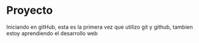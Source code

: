 # Proyecto
Iniciando en gitHub, esta es la primera vez que utilizo git y github, tambien estoy aprendiendo el desarrollo web
